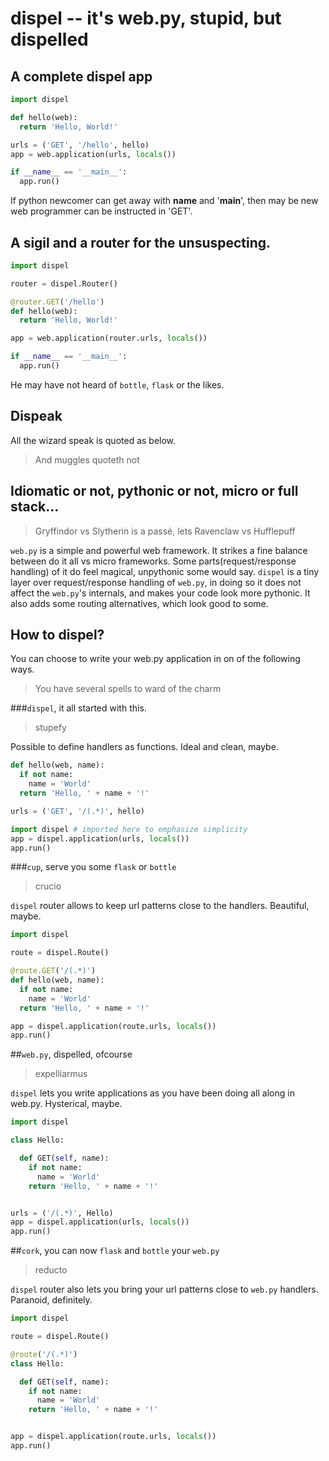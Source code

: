 dispel -- it's web.py, stupid, but dispelled
===
## A complete dispel app
```python
import dispel

def hello(web):
  return 'Hello, World!'

urls = ('GET', '/hello', hello)
app = web.application(urls, locals())

if __name__ == '__main__':
  app.run()
```
If python newcomer can get away with __name__ and '__main__', then may be new web programmer can be instructed in 'GET'.

## A sigil and a router for the unsuspecting.
```python
import dispel

router = dispel.Router()

@router.GET('/hello')
def hello(web):
  return 'Hello, World!'

app = web.application(router.urls, locals())

if __name__ == '__main__':
  app.run()
```
He may have not heard of `bottle`, `flask` or the likes.

## Dispeak

All the wizard speak is quoted as below.

> And muggles quoteth not

## Idiomatic or not, pythonic or not, micro or full stack...

> Gryffindor vs Slytherin  is a passé, lets Ravenclaw vs Hufflepuff

`web.py` is a simple and powerful web framework. It strikes a fine balance between do it all vs micro frameworks. Some parts(request/response handling) of it do feel magical, unpythonic some would say. `dispel` is a tiny layer over request/response handling of `web.py`, in doing so it does not affect the `web.py`'s internals, and makes your code look more pythonic. It also adds some routing alternatives, which look good to some.

## How to dispel?

You can choose to write your web.py application in on of the following ways.

> You have several spells to ward of the charm

###`dispel`, it all started with this.

> stupefy

Possible to define handlers as functions. Ideal and clean, maybe.

```python
def hello(web, name):
  if not name:
    name = 'World'
  return 'Hello, ' + name + '!'

urls = ('GET', '/(.*)', hello)

import dispel # imported here to emphasize simplicity
app = dispel.application(urls, locals())
app.run()

```

###`cup`, serve you some `flask` or `bottle`

> crucio

`dispel` router allows to keep url patterns close to the handlers. Beautiful, maybe.

```python
import dispel

route = dispel.Route()

@route.GET('/(.*)')
def hello(web, name):
  if not name:
    name = 'World'
  return 'Hello, ' + name + '!'

app = dispel.application(route.urls, locals())
app.run()
```

##`web.py`, dispelled, ofcourse

> expelliarmus

`dispel` lets you write applications as you have been doing all along in web.py. Hysterical, maybe.

```python
import dispel

class Hello:

  def GET(self, name):
    if not name:
      name = 'World'
    return 'Hello, ' + name + '!'


urls = ('/(.*)', Hello)
app = dispel.application(urls, locals())
app.run()
```

##`cork`, you can now `flask` and `bottle` your `web.py`

> reducto

`dispel` router also lets you bring your url patterns close to `web.py` handlers. Paranoid, definitely.

```python
import dispel

route = dispel.Route()

@route('/(.*)')
class Hello:

  def GET(self, name):
    if not name:
      name = 'World'
    return 'Hello, ' + name + '!'


app = dispel.application(route.urls, locals())
app.run()
```

